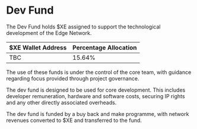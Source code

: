 # Dev Fund

The Dev Fund holds $XE assigned to support the technological development of the Edge Network.

| $XE Wallet Address | Percentage Allocation |
| :--- | :--- |
| TBC | 15.64% |

The use of these funds is under the control of the core team, with guidance regarding focus provided through project governance.

The dev fund is designed to be used for core development. This includes developer remuneration, hardware and software costs, securing IP rights and any other directly associated overheads.

The dev fund is funded by a buy back and make programme, with network revenues converted to $XE and transferred to the fund.

